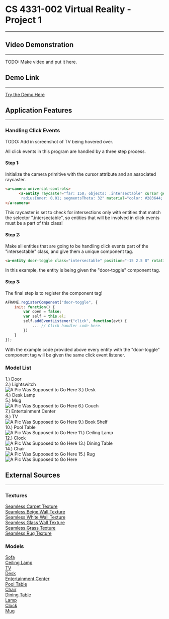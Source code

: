 # CS 4331-002 Virtual Reality - Project 1
-------------------

## Video Demonstration
-------------------
TODO: Make video and put it here.

## Demo Link
------------------
[Try the Demo Here](https://davidcooper1.github.io/RoomProject/)

## Application Features
-------------------

### Handling Click Events

TODO: Add in screenshot of TV being hovered over.

All click events in this program are handled by a three step process.

#### Step 1:
Initialize the camera primitive with the cursor attribute and an associated raycaster.
````html
<a-camera universal-controls>
      <a-entity raycaster="far: 150; objects: .intersectable" cursor geometry="primitive: ring; radiusOuter: 0.015;
       radiusInner: 0.01; segmentsTheta: 32" material="color: #283644; shader: flat" position="0 0 -0.75"></a-entity>
</a-camera>
````
This raycaster is set to check for intersections only with entities that match the selector ".intersectable", so entities that will be involved in click events must be a part of this class!

#### Step 2:
Make all entities that are going to be handling click events part of the "intersectable" class, and give them a unique component tag.
````html
<a-entity door-toggle class="intersectable" position="-15 2.5 8" rotation="0 0 0">...</a-entity>
````
In this example, the entity is being given the "door-toggle" component tag.

#### Step 3:
The final step is to register the component tag!

````javascript
AFRAME.registerComponent("door-toggle", {
    init: function() {
        var open = false;
        var self = this.el;
        self.addEventListener("click", function(evt) {
            ... // Click handler code here.
        })
    }
});
````
With the example code provided above every entity with the "door-toggle" component tag will be given the same click event listener. 

### Model List
1.) Door</br>
2.) Lightswitch</br>
![A Pic Was Supposed to Go Here](https://github.com/davidcooper1/RoomProject/raw/master/screenshots/DoorAndSwitch.png) 
3.) Desk</br>
4.) Desk Lamp</br>
5.) Mug</br>
![A Pic Was Supposed to Go Here](https://github.com/davidcooper1/RoomProject/raw/master/screenshots/DeskSetup.png)
6.) Couch</br>
7.) Entertainment Center</br>
8.) TV</br>
![A Pic Was Supposed to Go Here](https://github.com/davidcooper1/RoomProject/raw/master/screenshots/CouchSetup.png)
9.) Book Shelf</br>
10.) Pool Table</br>
![A Pic Was Supposed to Go Here](https://github.com/davidcooper1/RoomProject/raw/master/screenshots/ShelfAndTable.png)
11.) Ceiling Lamp</br>
12.) Clock</br>
![A Pic Was Supposed to Go Here](https://github.com/davidcooper1/RoomProject/raw/master/screenshots/ClockAndLights.png)
13.) Dining Table</br>
14.) Chair</br> 
![A Pic Was Supposed to Go Here](https://github.com/davidcooper1/RoomProject/raw/master/screenshots/TableSetup.png)
15.) Rug</br>
![A Pic Was Supposed to Go Here](https://github.com/davidcooper1/RoomProject/raw/master/screenshots/Rug.png)

## External Sources
--------------------
### Textures
[Seamless Carpet Texture](https://hhh316.deviantart.com/art/Seamless-Carpet-Texture-270563565)</br>
[Seamless Beige Wall Texture](https://www.sketchuptextureclub.com/textures/architecture/plaster/painted-plaster/fallingwater-house-plaster-wall-texture-seamless-06925)</br>
[Seamless White Wall Texture](http://seamless-pixels.blogspot.com/2012/09/free-seamless-stucco-wall-plaster.html)</br>
[Seamless Glass Wall Texture](https://1-background.com/glass_1.htm)</br>
[Seamless Grass Texture](https://mushin3d.deviantart.com/art/Seamless-tileable-Grass-texture-516838656)</br>
[Seamless Rug Texture](http://textures101.com/view/2236/Carpet/Carpet_Seamless)

### Models
[Sofa](https://skfb.ly/6sVEt)</br>
[Ceiling Lamp](https://skfb.ly/6uQAH)</br>
[TV](https://skfb.ly/68ZMs)</br>
[Desk](https://skfb.ly/XB9H)</br>
[Entertainment Center](https://skfb.ly/69DnS)</br>
[Pool Table](https://skfb.ly/VVr8)</br>
[Chair](https://skfb.ly/6v6XY)</br>
[Dining Table](https://skfb.ly/6v6WT)</br>
[Lamp](https://skfb.ly/6wqyI)</br>
[Clock](https://skfb.ly/6rvzQ)</br>
[Mug](https://skfb.ly/ZKn9)
